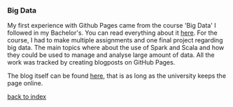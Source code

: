 ### Big Data
My first experience with Github Pages came from the course 'Big Data' I followed in my Bachelor's. You can read everything about it [here](https://rubigdata.github.io/bigdata-blog-2021-TijnJoosten/). For the course, I had to make multiple assignments and one final project regarding big data. The main topics where about the use of Spark and Scala and how they could be used to manage and analyse large amount of data. All the work was tracked by creating blogposts on GitHub Pages.

The blog itself can be found [here](https://rubigdata.github.io/bigdata-blog-2021-TijnJoosten/), that is as long as the university keeps the page online. 


[back to index](../index.md)